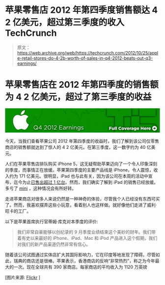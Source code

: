 # 苹果零售店 2012 年第四季度销售额达 4 2 亿美元，超过第三季度的收入 TechCrunch

> 原文：<https://web.archive.org/web/https://techcrunch.com/2012/10/25/apple-retail-stores-do-4-2b-worth-of-sales-in-q4-2012-beats-out-q3-earnings/>

# 苹果零售店在 2012 年第四季度的销售额为 4 2 亿美元，超过了第三季度的收益

[![](img/c39a8ac8ae507ea575e27524ffc3ed74.png)](https://web.archive.org/web/20221221203400/http://techcrunch.com/tag/aapl12q4 "Apple Q4 2012 Earnings")

今天，当我们查看苹果公司 2012 年第四季度的收益时，我们了解到该公司仅零售商店的销售额就达到了惊人的 4 2 亿美元。在第三季度，这一数字约为 40 亿美元。

人们在苹果零售店排队购买 iPhone 5，这无疑帮助苹果迈向了一个令人印象深刻的季度，而事情正在放缓。苹果第四季度的主要产品线是 iPhone，令人震惊，收入约为 171 亿美元。很明显，iPad 也与此有关，因为该公司在本周的活动中宣布，迄今为止[已售出超过 1 亿台](https://web.archive.org/web/20221221203400/https://techcrunch.com/2012/10/23/tim-cook-apple-has-sold-100m-ipads-in-just-two-and-a-half-years/)。然而，我们确实了解到 iPad 的销售已经放缓。多亏了 [mini](https://web.archive.org/web/20221221203400/https://techcrunch.com/2012/10/23/ipad-mini/) ，这种情况会有所好转。

走进苹果商店对很多人来说仍然是一种神奇的体验，尽管我个人已经没有东西可买了。然而，我喜欢摆弄这些小玩意，看着别人也这样做。就好像他们走进了威利·旺卡的工厂。

以下是苹果首席执行官蒂姆·库克对本季度的评价:

> 我们非常自豪能够以创纪录的 9 月季度业绩结束这个美妙的财年。我们带着有史以来最好的 iPhone、iPad、Mac 和 iPod 产品进入这个假期，我们对我们的新产品渠道仍然非常有信心。

随着该公司试图通过实体店扩大其国际影响力，它在印度等地发现了障碍。尽管如此，瑞典的商店还是很棒。苹果表示，香港商店的反响“非常热烈”，称之为今年最大的一次。现在全球共有 390 家商店。每家商店的平均收入为 1120 万英镑

[图片来源: [Flickr](https://web.archive.org/web/20221221203400/http://www.flickr.com/photos/simon_shek/299840728/sizes/z/) ]